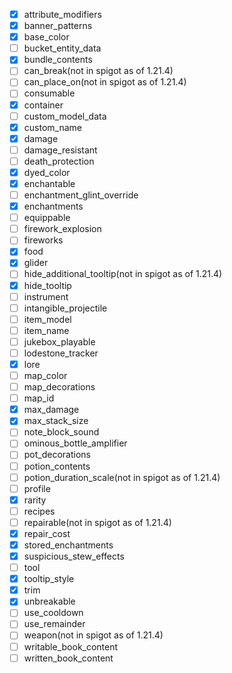- [X] attribute_modifiers
- [X] banner_patterns
- [X] base_color
- [ ] bucket_entity_data
- [X] bundle_contents
- [ ] can_break(not in spigot as of 1.21.4)
- [ ] can_place_on(not in spigot as of 1.21.4)
- [ ] consumable
- [X] container
- [ ] custom_model_data
- [X] custom_name
- [X] damage
- [ ] damage_resistant
- [ ] death_protection
- [X] dyed_color
- [X] enchantable
- [ ] enchantment_glint_override
- [X] enchantments
- [ ] equippable
- [ ] firework_explosion
- [ ] fireworks
- [X] food
- [X] glider
- [ ] hide_additional_tooltip(not in spigot as of 1.21.4)
- [X] hide_tooltip
- [ ] instrument
- [ ] intangible_projectile
- [ ] item_model
- [ ] item_name
- [ ] jukebox_playable
- [ ] lodestone_tracker
- [X] lore
- [ ] map_color
- [ ] map_decorations
- [ ] map_id
- [X] max_damage
- [X] max_stack_size
- [ ] note_block_sound
- [ ] ominous_bottle_amplifier
- [ ] pot_decorations
- [ ] potion_contents
- [ ] potion_duration_scale(not in spigot as of 1.21.4)
- [ ] profile
- [X] rarity
- [ ] recipes
- [ ] repairable(not in spigot as of 1.21.4)
- [X] repair_cost
- [X] stored_enchantments
- [X] suspicious_stew_effects
- [ ] tool
- [X] tooltip_style
- [X] trim
- [X] unbreakable
- [ ] use_cooldown
- [ ] use_remainder
- [ ] weapon(not in spigot as of 1.21.4)
- [ ] writable_book_content
- [ ] written_book_content
